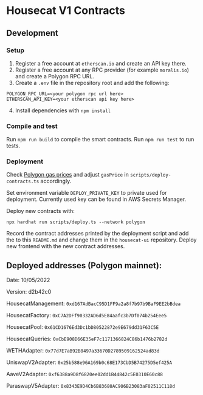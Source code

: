 # Housecat V1 Contracts

## Development

### Setup

1. Register a free account at `etherscan.io` and create an API key there.
2. Register a free account at any RPC provider (for example `moralis.io`) and create a Polygon RPC URL.
3. Create a `.env` file in the repository root and add the following:

```
POLYGON_RPC_URL=<your polygon rpc url here>
ETHERSCAN_API_KEY=<your etherscan api key here>
```

4. Install dependencies with `npm install`

### Compile and test

Run `npm run build` to compile the smart contracts.
Run `npm run test` to run tests.

### Deployment

Check [Polygon gas prices](https://polygonscan.com/gastracker) and adjust `gasPrice` in `scripts/deploy-contracts.ts` accordingly.

Set environment variable `DEPLOY_PRIVATE_KEY` to private used for deployment. Currently used key can be found in AWS Secrets Manager.

Deploy new contracts with:

```
npx hardhat run scripts/deploy.ts --network polygon
```

Record the contract addresses printed by the deployment script and add the to this `README.md` and change them in the `housecat-ui`
repository. Deploy new frontend with the new contract addresses.

## Deployed addresses (Polygon mainnet):

Date: 10/05/2022

Version: d2b42c0

HousecatManagement: `0xd167AdBacC95D1FF9a2a8f7b97b9BaF9EE2bBdea`

HousecatFactory: `0xC7A2DFf90332AD6d5E84aafc3b7Df074b254Eee5`

HousecatPool: `0x61CD1676Ed3Dc1bD80522872e9E679dd31F63C5E`

HousecatQueries: `0xCbE908D66E35eF7c1171366824C86b1476b2782d`

WETHAdapter: `0x77d7E7aB92B0497a33670D2789509162524ad83d`

UniswapV2Adapter: `0x25b588e96A169b0c68E173CbD5B74275D5ef425A`

AaveV2Adapter: `0xf6388a9D8f6820ee02dd1B44842c5E0310E60c88`

ParaswapV5Adapter: `0x8343E9D4Cb6B83680AC906B23083aF02511C118d`
